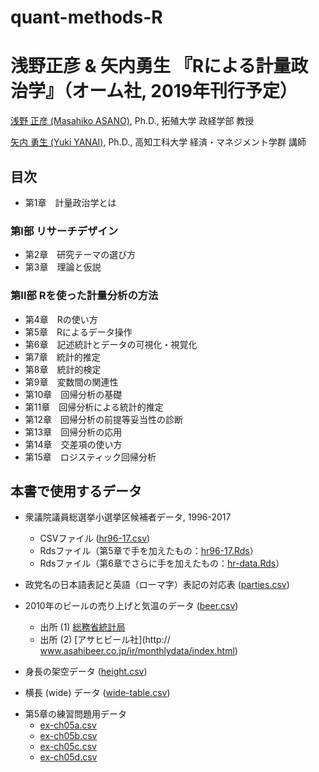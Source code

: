# quant-methods-R


# 浅野正彦 \& 矢内勇生 『Rによる計量政治学』（オーム社, 2019年刊行予定）

[浅野 正彦 (Masahiko ASANO)](https://www.asanoucla.com/), Ph.D., 拓殖大学 政経学部 教授

[矢内 勇生 (Yuki YANAI)](http://www.yukiyanai.com), Ph.D., 高知工科大学 経済・マネジメント学群 講師


## 目次

- 第1章　計量政治学とは

### 第I部 リサーチデザイン

- 第2章　研究テーマの選び方
- 第3章　理論と仮説

### 第II部 Rを使った計量分析の方法

- 第4章　Rの使い方
- 第5章　Rによるデータ操作
- 第6章　記述統計とデータの可視化・視覚化
- 第7章　統計的推定
- 第8章　統計的検定
- 第9章　変数間の関連性
- 第10章　回帰分析の基礎
- 第11章　回帰分析による統計的推定
- 第12章　回帰分析の前提等妥当性の診断
- 第13章　回帰分析の応用
- 第14章　交差項の使い方
- 第15章　ロジスティック回帰分析

## 本書で使用するデータ

- 衆議院議員総選挙小選挙区候補者データ, 1996-2017
	- CSVファイル ([hr96-17.csv](data/hr96-17.csv))
	- Rdsファイル（第5章で手を加えたもの：[hr96-17.Rds](data/hr96-17.Rds)）
	- Rdsファイル（第6章でさらに手を加えたもの：[hr-data.Rds](data/hr-data.Rds)）

- 政党名の日本語表記と英語（ローマ字）表記の対応表 ([parties.csv](data/parties.csv))

- 2010年のビールの売り上げと気温のデータ ([beer.csv](data/beer.csv))
	- 出所 (1) [総務省統計局](http://www.stat.go.jp/info/link/getujidb.html)
	- 出所 (2) [アサヒビール社](http:// www.asahibeer.co.jp/ir/monthlydata/index.html)

- 身長の架空データ ([height.csv](data/height.csv))
- 横長 (wide) データ ([wide-table.csv](data/wide-table.csv))
<!--- 選挙結果の架空データ([logistic.csv]()) -->

- 第5章の練習問題用データ
	- [ex-ch05a.csv](data/ex-ch05a.csv)
	- [ex-ch05b.csv](data/ex-ch05a.csv)
	- [ex-ch05c.csv](data/ex-ch05a.csv)
	- [ex-ch05d.csv](data/ex-ch05a.csv)

<!--
## 練習問題の解答

- [第1章]()
- [第2章]()
- [第3章]()
- [第4章]()
- [第5章]()
- [第6章]()
- [第7章]()
- [第8章]()
- [第9章]()
- [第10章]()
- [第11章]()
- [第12章]()
- [第13章]()
- [第14章]()
- [第15章]()
-->


